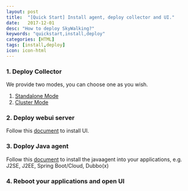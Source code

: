 ```yaml
---
layout: post
title:  "[Quick Start] Install agent, deploy collector and UI."
date:   2017-12-01
desc: "How to deploy SkyWalking?"
keywords: "quickstart,install,deploy"
categories: [HTML]
tags: [install,deploy]
icon: icon-html
---
```


### 1. Deploy Collector
We provide two modes, you can choose one as you wish.
   1. [Standalone Mode](https://github.com/apache/incubator-skywalking/edit/master/docs/en/Deploy-collector-in-standalone-mode.md)
   1. [Cluster Mode](https://github.com/apache/incubator-skywalking/edit/master/docs/en/Deploy-collector-in-cluster-mode.md)

### 2. Deploy webui server
Follow this [document](https://github.com/apache/incubator-skywalking-ui#quickstart) to install UI.

### 3. Doploy Java agent
Follow this [document](https://github.com/apache/incubator-skywalking/edit/master/docs/en/Deploy-skywalking-agent.md) to install
the javaagent into your applications, e.g. J2SE, J2EE, Spring Boot/Cloud, Dubbo(x)

### 4. Reboot your applications and open UI
